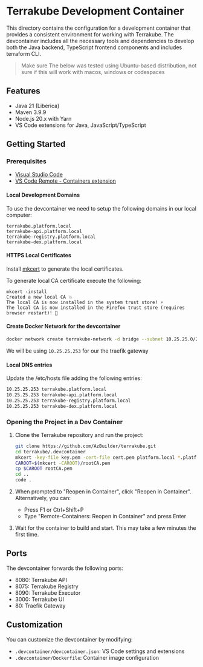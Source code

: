 # Terrakube Development Container

This directory contains the configuration for a development container that provides a consistent environment for working with Terrakube. The devcontainer includes all the necessary tools and dependencies to develop both the Java backend, TypeScript frontend components and includes terraform CLI.

> Make sure 
> The below was tested using Ubuntu-based distribution, not sure if this will work with macos, windows or codespaces

## Features

- Java 21 (Liberica)
- Maven 3.9.9
- Node.js 20.x with Yarn
- VS Code extensions for Java, JavaScript/TypeScript

## Getting Started

### Prerequisites

- [Visual Studio Code](https://code.visualstudio.com/)
- [VS Code Remote - Containers extension](https://marketplace.visualstudio.com/items?itemName=ms-vscode-remote.remote-containers)

#### Local Development Domains

To use the devcontainer we need to setup the following domains in our local computer:

```shell
terrakube.platform.local
terrakube-api.platform.local
terrakube-registry.platform.local
terrakube-dex.platform.local
```

#### HTTPS Local Certificates

Install [mkcert](https://github.com/FiloSottile/mkcert#installation) to generate the local certificates.

To generate local CA certificate execute the following:

```shell
mkcert -install
Created a new local CA 💥
The local CA is now installed in the system trust store! ⚡️
The local CA is now installed in the Firefox trust store (requires browser restart)! 🦊
```

#### Create Docker Network for the devcontainer

```bash
docker network create terrakube-network -d bridge --subnet 10.25.25.0/24 --gateway 10.25.25.254
```

We will be using `10.25.25.253` for our the traefik gateway

#### Local DNS entries

Update the /etc/hosts file adding the following entries:

```bash
10.25.25.253 terrakube.platform.local
10.25.25.253 terrakube-api.platform.local
10.25.25.253 terrakube-registry.platform.local
10.25.25.253 terrakube-dex.platform.local
```

### Opening the Project in a Dev Container

1. Clone the Terrakube repository and run the project:
   ```bash
   git clone https://github.com/AzBuilder/terrakube.git
   cd terrakube/.devcontainer
   mkcert -key-file key.pem -cert-file cert.pem platform.local *.platform.local
   CAROOT=$(mkcert -CAROOT)/rootCA.pem
   cp $CAROOT rootCA.pem
   cd ..
   code .
   ```

2. When prompted to "Reopen in Container", click "Reopen in Container". Alternatively, you can:
   - Press F1 or Ctrl+Shift+P
   - Type "Remote-Containers: Reopen in Container" and press Enter

3. Wait for the container to build and start. This may take a few minutes the first time.

## Ports

The devcontainer forwards the following ports:
- 8080: Terrakube API 
- 8075: Terrakube Registry
- 8090: Terrakube Executor
- 3000: Terrakube UI
- 80: Traefik Gateway

## Customization

You can customize the devcontainer by modifying:
- `.devcontainer/devcontainer.json`: VS Code settings and extensions
- `.devcontainer/Dockerfile`: Container image configuration